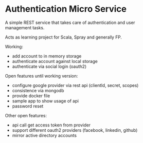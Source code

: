 # Authentication Micro Service

A simple REST service that takes care of authentication and user management tasks.

Acts as learning project for Scala, Spray and generally FP.

Working:

* add account to in memory storage
* authenticate account against local storage
* authenticate via social login (oauth2)

Open features until working version:

* configure google provider via rest api (clientId, secret, scopes)
* consistence via mongodb
* provide docker file
* sample app to show usage of api
* password reset

Other open features:

* api call get access token from provider
* support different oauth2 providers (facebook, linkedin, github)
* mirror active directory accounts
